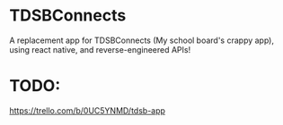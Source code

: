 # TDSBConnects
A replacement app for TDSBConnects (My school board's crappy app), using react native, and reverse-engineered APIs!

# TODO:
https://trello.com/b/0UC5YNMD/tdsb-app
